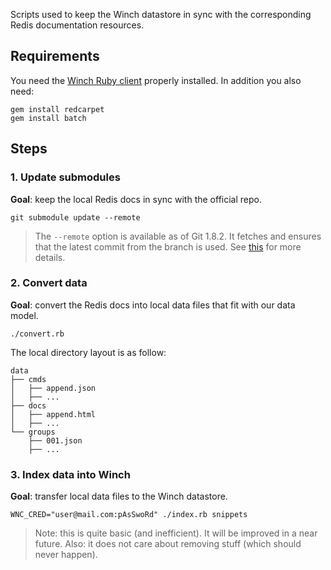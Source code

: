 Scripts used to keep the Winch datastore in sync with the corresponding
Redis documentation resources.

## Requirements

You need the
[Winch Ruby client](https://winch.io/documentation/api/tutorial/#ruby-client)
properly installed. In addition you also need:

```shell
gem install redcarpet
gem install batch
```

## Steps

### 1. Update submodules

**Goal**: keep the local Redis docs in sync with the official repo.

```shell
git submodule update --remote
```

> The `--remote` option is available as of Git 1.8.2. It fetches and ensures that the latest commit from the branch is used. See [this](http://www.vogella.com/articles/Git/article.html#submodules_trackbranch)
for more details.

### 2. Convert data

**Goal**: convert the Redis docs into local data files that fit with our data model.

```shell
./convert.rb
```

The local directory layout is as follow:

```
data
├── cmds
│   ├── append.json
│   ├── ...
├── docs
│   ├── append.html
│   ├── ...
└── groups
    ├── 001.json
    ├── ...
```

### 3. Index data into Winch

**Goal**: transfer local data files to the Winch datastore.

```
WNC_CRED="user@mail.com:pAsSwoRd" ./index.rb snippets
```

> Note: this is quite basic (and inefficient). It will be improved in a near
future. Also: it does not care about removing stuff (which should never happen).
